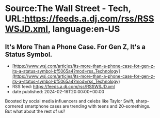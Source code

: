 # Source:The Wall Street - Tech, URL:https://feeds.a.dj.com/rss/RSSWSJD.xml, language:en-US

## It's More Than a Phone Case. For Gen Z, It's a Status Symbol.
 - [https://www.wsj.com/articles/its-more-than-a-phone-case-for-gen-z-its-a-status-symbol-bf5065a4?mod=rss_Technology](https://www.wsj.com/articles/its-more-than-a-phone-case-for-gen-z-its-a-status-symbol-bf5065a4?mod=rss_Technology)
 - RSS feed: https://feeds.a.dj.com/rss/RSSWSJD.xml
 - date published: 2024-02-16T20:00:00+00:00

Boosted by social media influencers and celebs like Taylor Swift, sharp-cornered smartphone cases are trending with teens and 20-somethings. But what about the rest of us?


